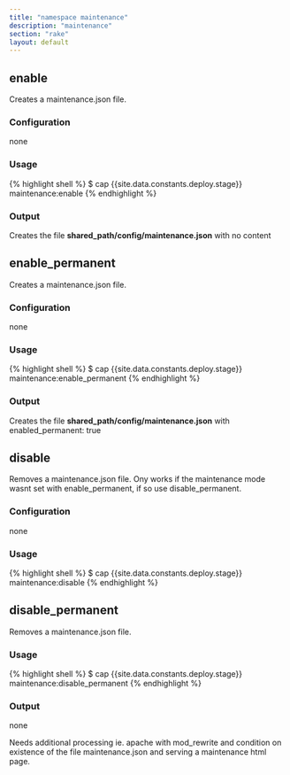 ```yaml
---
title: "namespace maintenance"
description: "maintenance"
section: "rake"
layout: default
---
```


## enable

Creates a maintenance.json file.

### Configuration

none

### Usage

{% highlight shell %}
$ cap {{site.data.constants.deploy.stage}} maintenance:enable
{% endhighlight %}


### Output

Creates the file **shared_path/config/maintenance.json** with no content

## enable_permanent

Creates a maintenance.json file.

### Configuration

none

### Usage

{% highlight shell %}
$ cap {{site.data.constants.deploy.stage}} maintenance:enable_permanent
{% endhighlight %}


### Output

Creates the file **shared_path/config/maintenance.json** with enabled_permanent: true

## disable

Removes a maintenance.json file. Ony works if the maintenance mode wasnt set with enable_permanent, if so use disable_permanent.

### Configuration

none

### Usage

{% highlight shell %}
$ cap {{site.data.constants.deploy.stage}} maintenance:disable
{% endhighlight %}

## disable_permanent

Removes a maintenance.json file.

### Usage

{% highlight shell %}
$ cap {{site.data.constants.deploy.stage}} maintenance:disable_permanent
{% endhighlight %}


### Output

none

<div class="callout warning">
Needs additional processing ie. apache with mod_rewrite and condition on existence of the file maintenance.json
and serving a maintenance html page.
</div>